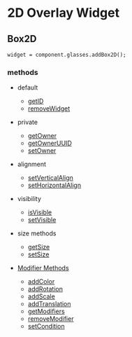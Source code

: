# 2D Overlay Widget
## Box2D
`widget = component.glasses.addBox2D();`

### methods
* default
  * [getID](Widget_Method_getID)
  * [removeWidget](Widget_Method_removeWidget)
* private
  * [getOwner](Widget_Method_getOwner)
  * [getOwnerUUID](Widget_Method_getOwnerUUID)
  * [setOwner](Widget_Method_setOwner)
* alignment
  * [setVerticalAlign](Widget_Method_setVerticalAlign)
  * [setHorizontalAlign](Widget_Method_setHorizontalAlign)
* visibility
  * [isVisible](Widget_Method_isVisible)
  * [setVisible](Widget_Method_setVisible)
* size methods
  * [getSize](Widget_Method_getSize)
  * [setSize](Widget_Method_setSize)
  
* [Modifier Methods](WidgetModifiers)
  * [addColor](WidgetModifier_color)
  * [addRotation](WidgetModifier_rotation)
  * [addScale](WidgetModifier_scale)
  * [addTranslation](WidgetModifier_translation)
  * [getModifiers](Widget_Method_getModifiers)
  * [removeModifier](Widget_Method_removeModifier)
  * [setCondition](WidgetModifier_conditions)